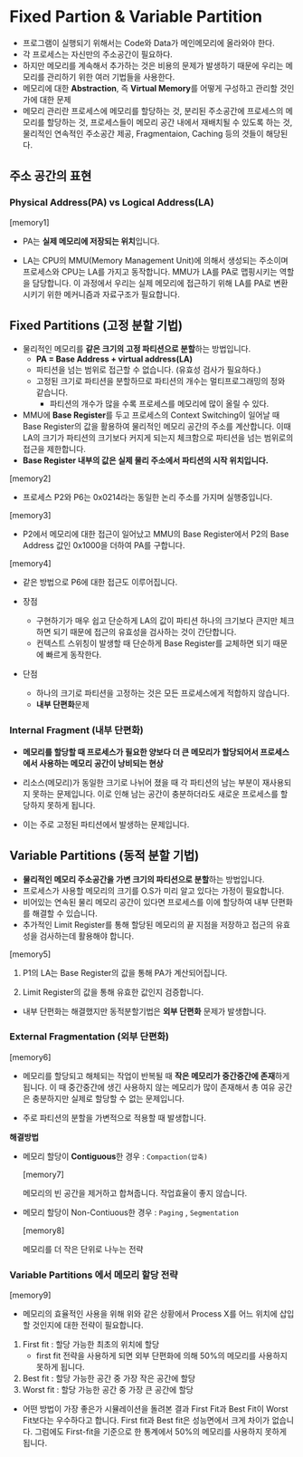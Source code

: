 # Fixed Partion & Variable Partition

* 프로그램이 실행되기 위해서는 Code와 Data가 메인메모리에 올라와야 한다. 
* 각 프로세스는 자신만의 주소공간이 필요하다.
* 하지만 메모리를 계속해서 추가하는 것은 비용의 문제가 발생하기 때문에 우리는 메모리를 관리하기 위한 여러 기법들을 사용한다.
* 메모리에 대한 **Abstraction**, 즉 **Virtual Memory**를 어떻게 구성하고 관리할 것인가에 대한 문제
* 메모리 관리란 프로세스에 메모리를 할당하는 것,  분리된 주소공간에 프로세스의 메모리를 할당하는 것, 프로세스들이 메모리 공간 내에서 재배치될 수 있도록 하는 것, 물리적인 연속적인 주소공간 제공, Fragmentaion, Caching 등의 것들이 해당된다.



## 주소 공간의 표현

### Physical Address(PA) vs Logical Address(LA)

[memory1]

* PA는 **실제 메모리에 저장되는 위치**입니다.

* LA는 CPU의 MMU(Memory Management Unit)에 의해서 생성되는 주소이며 프로세스와 CPU는 LA를 가지고 동작합니다. MMU가 LA를 PA로 맵핑시키는 역할을 담당합니다. 이 과정에서 우리는 실제 메모리에 접근하기 위해 LA를 PA로 변환시키기 위한 메커니즘과 자료구조가 필요합니다.

  


## Fixed Partitions (고정 분할 기법)

* 물리적인 메모리를 **같은 크기의 고정 파티션으로 분할**하는 방법입니다.
  * **PA = Base Address + virtual address(LA)**
  * 파티션을 넘는 범위로 접근할 수 없습니다. (유효성 검사가 필요하다.)
  * 고정된 크기로 파티션을 분할하므로 파티션의 개수는 멀티프로그래밍의 정와 같습니다. 
    * 파티션의 개수가 많을 수록 프로세스를 메모리에 많이 올릴 수 있다.
* MMU에 **Base Register**를 두고 프로세스의 Context Switching이 일어날 때 Base Register의 값을 활용하여 물리적인 메모리 공간의 주소를 계산합니다. 이때 LA의 크기가 파티션의 크기보다 커지게 되는지 체크함으로 파티션을 넘는 범위로의 접근을 제한합니다.
* **Base Register 내부의 값은 실제 물리 주소에서 파티션의 시작 위치입니다.**



[memory2]

* 프로세스 P2와 P6는 0x0214라는 동일한 논리 주소를 가지며 실행중입니다. 

  

[memory3]

* P2에서 메모리에 대한 접근이 일어났고 MMU의 Base Register에서 P2의 Base Address 값인 0x1000을 더하여 PA를 구합니다.

  

[memory4]

* 같은 방법으로 P6에 대한 접근도 이루어집니다.



* 장점 
  *  구현하기가 매우 쉽고 단순하게 LA의 값이 파티션 하나의 크기보다 큰지만 체크하면 되기 때문에 접근의 유효성을 검사하는 것이 간단합니다.
  * 컨텍스트 스위칭이 발생할 때 단순하게 Base Register를 교체하면 되기 때문에 빠르게 동작한다.
* 단점
  * 하나의 크기로 파티션을 고정하는 것은 모든 프로세스에게 적합하지 않습니다.
  * **내부 단편화**문제



### Internal Fragment (내부 단편화)

* **메모리를 할당할 때 프로세스가 필요한 양보다 더 큰 메모리가 할당되어서 프로세스에서 사용하는 메모리 공간이 낭비되는 현상**

* 리소스(메모리)가 동일한 크기로 나뉘어 졌을 때 각 파티션의 남는 부분이 재사용되지 못하는 문제입니다. 이로 인해 남는 공간이 충분하더라도 새로운 프로세스를 할당하지 못하게 됩니다. 
* 이는 주로 고정된 파티션에서 발생하는 문제입니다.



## Variable Partitions (동적 분할 기법)

* **물리적인 메모리 주소공간을 가변 크기의 파티션으로 분할**하는 방법입니다.
* 프로세스가 사용할 메모리의 크기를 O.S가 미리 알고 있다는 가정이 필요합니다.
* 비어있는 연속된 물리 메모리 공간이 있다면 프로세스를 이에 할당하여 내부 단편화를 해결할 수 있습니다.
* 추가적인 Limit Register를 통해 할당된 메모리의 끝 지점을 저장하고 접근의 유효성을 검사하는데 활용해야 합니다.



[memory5]

1. P1의 LA는 Base Register의 값을 통해 PA가 계산되어집니다.

2. Limit Register의 값을 통해 유효한 값인지 검증합니다.



* 내부 단편화는 해결했지만 동적분할기법은 **외부 단편화** 문제가 발생합니다.



### External Fragmentation (외부 단편화)

[memory6]

* 메모리를 할당되고 해체되는 작업이 반복될 때 **작은 메모리가 중간중간에 존재**하게 됩니다. 이 때 중간중간에 생긴 사용하지 않는 메모리가 많이 존재해서 총 여유 공간은 충분하지만 실제로 할당할 수 없는 문제입니다.

* 주로 파티션의 분할을 가변적으로 적용할 때 발생합니다.



**해결방법**

* 메모리 할당이 **Contiguous**한 경우 : `Compaction(압축)`

  [memory7]

  메모리의 빈 공간을 제거하고 합쳐줍니다. 작업효율이 좋지 않습니다.

* 메모리 할당이 Non-Contiuous한 경우 : `Paging` , `Segmentation`

  [memory8]

  메모리를 더 작은 단위로 나누는 전략



### Variable Partitions 에서 메모리 할당 전략

[memory9]

* 메모리의 효율적인 사용을 위해 위와 같은 상황에서 Process X를 어느 위치에 삽입할 것인지에 대한 전략이 필요합니다.



1. First fit : 할당 가능한 최초의 위치에 할당 
   * first fit 전략을 사용하게 되면 외부 단편화에 의해 50%의 메모리를 사용하지 못하게 됩니다.
2. Best fit : 할당 가능한 공간 중 가장 작은 공간에 할당
3. Worst fit : 할당 가능한 공간 중 가장 큰 공간에 할당



* 어떤 방법이 가장 좋은가 시뮬레이션을 돌려본 결과 First Fit과 Best Fit이 Worst Fit보다는 우수하다고 합니다. First fit과 Best fit은 성능면에서 크게 차이가 없습니다. 그럼에도 First-fit을 기준으로 한 통계에서 50%의 메모리를 사용하지 못하게 됩니다. 







